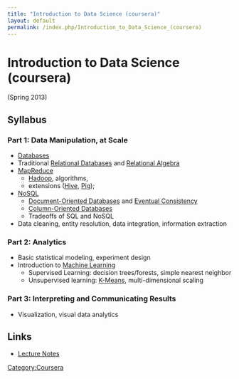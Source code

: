 ```yaml
---
title: "Introduction to Data Science (coursera)"
layout: default
permalink: /index.php/Introduction_to_Data_Science_(coursera)
---
```


# Introduction to Data Science (coursera)

(Spring 2013)


## Syllabus
### Part 1: Data Manipulation, at Scale
- [Databases](Databases)
- Traditional [Relational Databases](Relational_Databases) and [Relational Algebra](Relational_Algebra)
- [MapReduce](MapReduce)
  - [Hadoop](Hadoop), algorithms, 
  - extensions ([Hive](Hive), [Pig](Pig)); 
- [NoSQL](NoSQL)
  - [Document-Oriented Databases](Document-Oriented_Databases) and [Eventual Consistency](Eventual_Consistency)
  - [Column-Oriented Databases](Column-Oriented_Databases)
  - Tradeoffs of SQL and NoSQL
- Data cleaning, entity resolution, data integration, information extraction


### Part 2: Analytics
- Basic statistical modeling, experiment design
- Introduction to [Machine Learning](Machine_Learning)
  - Supervised Learning: decision trees/forests, simple nearest neighbor
  - Unsupervised learning: [K-Means](K-Means), multi-dimensional scaling


### Part 3: Interpreting and Communicating Results
- Visualization, visual data analytics

## Links
- [Lecture Notes](http://www.dropbox.com/s/t80ks03gqvbq3rs/Introduction%20to%20Data%20Science%20coursera.pdf)

[Category:Coursera](Category_Coursera)
